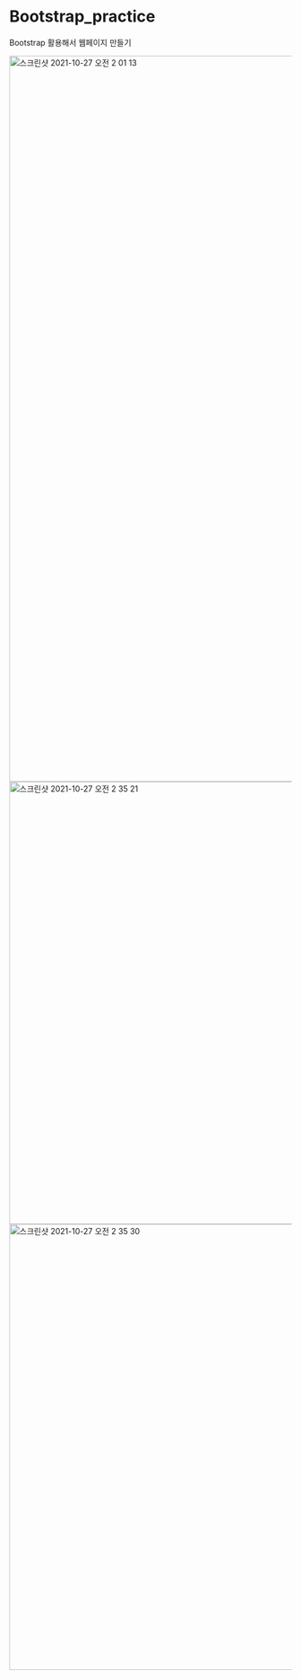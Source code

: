 # Bootstrap_practice
Bootstrap 활용해서 웹페이지 만들기

<img width="1293" alt="스크린샷 2021-10-27 오전 2 01 13" src="https://user-images.githubusercontent.com/89075605/138926552-dfe280da-f86e-4ac3-b07a-8a1150fcca44.png">
<img width="788" alt="스크린샷 2021-10-27 오전 2 35 21" src="https://user-images.githubusercontent.com/89075605/138931344-0f8e36b6-2b70-481c-8235-76d0e9e70916.png">
<img width="794" alt="스크린샷 2021-10-27 오전 2 35 30" src="https://user-images.githubusercontent.com/89075605/138931352-73137c19-9f92-4864-b23a-6a5c7e760665.png">
